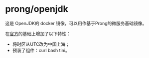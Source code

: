 # prong/openjdk

这是 OpenJDK的 docker 镜像，可以用作基于Prong的微服务基础镜像。

在[官方](https://hub.docker.com/_/openjdk)的基础上增加了以下特性：

- 将时区从UTC改为中国上海；
- 预装了组件：curl bash tini。


